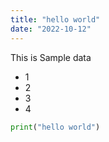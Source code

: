 ```yaml
---
title: "hello world"
date: "2022-10-12"
---
```


This is Sample data

- 1
- 2
- 3
- 4

```python
print("hello world")
```

